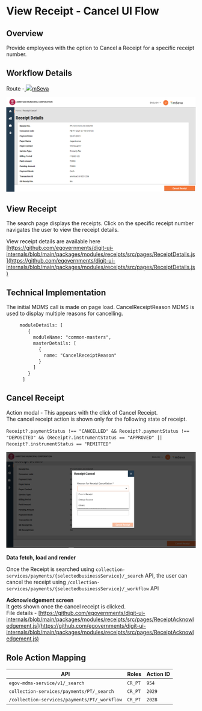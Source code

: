 # View Receipt - Cancel UI Flow

## **Overview**

Provide employees with the option to Cancel a Receipt for a specific receipt number.

## Workflow Details

Route -[ ![](https://cdn.jsdelivr.net/npm/@egovernments/digit-ui-css/img/browser-icon.png)mSeva](https://qa.digit.org/digit-ui/employee/receipts/details/PT/PT%2F107%2F2021-22%2F226438)

![](<../../../../../.gitbook/assets/image (236) (1).png>)

## **View Receipt**

The search page displays the receipts. Click on the specific receipt number navigates the user to view the receipt details.

View receipt details are available here [https://github.com/egovernments/digit-ui-internals/blob/main/packages/modules/receipts/src/pages/ReceiptDetails.js](https://github.com/egovernments/digit-ui-internals/blob/main/packages/modules/receipts/src/pages/ReceiptDetails.js)

## **Technical Implementation**&#x20;

The initial MDMS call is made on page load. CancelReceiptReason MDMS is used to display multiple reasons for cancelling.

```
     moduleDetails: [
        {
          moduleName: "common-masters",
          masterDetails: [
            {
              name: "CancelReceiptReason"
            }
          ]
        }
      ]
```

## **Cancel Receipt**

Action modal - This appears with the click of Cancel Receipt.\
The cancel receipt action is shown only for the following state of receipt.

`Receipt?.paymentStatus !== "CANCELLED" && Receipt?.paymentStatus !== "DEPOSITED" && (Receipt?.instrumentStatus == "APPROVED" || Receipt?.instrumentStatus == "REMITTED"`

![](<../../../../../.gitbook/assets/image (224).png>)

**Data fetch, load and render**

Once the Receipt is searched using `collection-services/payments/{selectedbusinessService}/_search` API, the user can cancel the receipt using `/collection-services/payments/{selectedbusinessService}/_workflow` API

**Acknowledgement screen**\
It gets shown once the cancel receipt is clicked.\
File details - [https://github.com/egovernments/digit-ui-internals/blob/main/packages/modules/receipts/src/pages/ReceiptAcknowledgement.js](https://github.com/egovernments/digit-ui-internals/blob/main/packages/modules/receipts/src/pages/ReceiptAcknowledgement.js)

## **Role Action Mapping**

| API                                          | Roles   | Action ID |
| -------------------------------------------- | ------- | --------- |
| `egov-mdms-service/v1/_search`               | `CR_PT` | `954`     |
| `collection-services/payments/PT/_search`    | `CR_PT` | `2029`    |
| `/collection-services/payments/PT/_workflow` | `CR_PT` | `2028`    |
